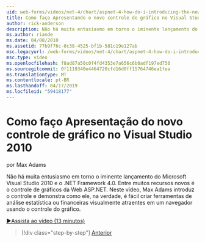 ```yaml
---
uid: web-forms/videos/net-4/chart/aspnet-4-how-do-i-introducing-the-new-chart-control-in-visual-studio-2010
title: Como faço Apresentando o novo controle de gráfico no Visual Studio 2010 | Microsoft Docs
author: rick-anderson
description: Não há muita entusiasmo em torno o iminente lançamento do Microsoft Visual Studio 2010 e o .NET Framework 4.0. Entre muitos recursos novos é o ASP.NET...
ms.author: riande
ms.date: 04/08/2010
ms.assetid: 77b9f76c-0c38-4525-bf1b-581c19e127ab
msc.legacyurl: /web-forms/videos/net-4/chart/aspnet-4-how-do-i-introducing-the-new-chart-control-in-visual-studio-2010
msc.type: video
ms.openlocfilehash: f8ad87a50c0f4fd4353e7a656c6b0adf197ed750
ms.sourcegitcommit: 0f1119340e4464720cfd16d0ff15764746ea1fea
ms.translationtype: MT
ms.contentlocale: pt-BR
ms.lasthandoff: 04/17/2019
ms.locfileid: "59418177"
---
```

# <a name="how-do-i-introducing-the-new-chart-control-in-visual-studio-2010"></a>Como faço Apresentação do novo controle de gráfico no Visual Studio 2010

por Max Adams

Não há muita entusiasmo em torno o iminente lançamento do Microsoft Visual Studio 2010 e o .NET Framework 4.0. Entre muitos recursos novos é o controle de gráficos da Web ASP.NET. Neste vídeo, Max Adams introduz o controle e demonstra como ele, na verdade, é fácil criar ferramentas de análise estatística ou financeiras visualmente atraentes em um navegador usando o controle do gráfico.

[&#9654;Assista ao vídeo (13 minutos)](https://channel9.msdn.com/Blogs/ASP-NET-Site-Videos/aspnet-4-how-do-i-introducing-the-new-chart-control-in-visual-studio-2010)

> [!div class="step-by-step"]
> [Anterior](aspnet-4-quick-hit-chart-control.md)

